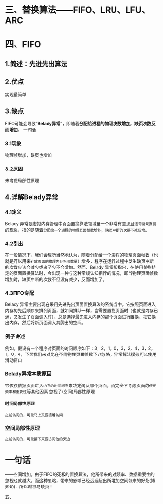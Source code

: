 
# 三、替换算法——FIFO、LRU、LFU、ARC

# 四、FIFO
## 1.简述：先进先出算法
## 2.优点
 实现最简单

## 3.缺点
 FIFO可能会导致“**Belady异常**”，即随着**分配给进程的物理块数增加，缺页次数反而增加**。
 一句话
### 3.1现象
   物理帧增加，缺页也增加
### 3.2原因
   未考虑局部性原理

## 4.详解Belady异常
### 4.1定义
   Belady 异常是虚拟内存管理中页面置换算法领域里一个非常有意思且`违背常规直觉`的现象，指的是随着`分配给一个进程的物理页面帧数增多`，`缺页中断的次数不减反增`。
### 4.2引出
   在一般情况下，我们会理所当然地认为，随着分配给一个进程的物理页面帧数（也就是可以用来`存放页面的物理内存空间数量`）增多，程序在运行过程中发生缺页中断的次数应该会减少或者至少不会增加。然而，Belady 异常却指出，在使用某些特定的页面置换算法时，会出现一种与这种常规认知相悖的情况，即当物理页面帧数增加时，缺页中断的次数不但没有减少，反而增加了。

### 4.3FIFO专配
   
   Belady 异常主要出现在采用先进先出页面置换算法的系统当中。它按照页面进入内存的先后顺序来排列页面，就如同排队一样，当需要置换页面时（也就是内存已满，又发生了页面调入时），总是选择最先进入内存的那个页面进行置换，把它换出内存，然后将新页面调入其腾出的空间。
### 例子讲述
   例如，假设有一个程序对页面的访问顺序如下：3，2，1，0，3，2，4，3，2，1，0，4，下面我们来对比在不同物理页面帧数下
   //忽略，异常算法模拟可以使用滑动窗口

### Belady异常本质原因
   它仅仅依据页面进入`内存的时间顺序`来决定淘汰哪个页面，而完全不考虑页面的`使用频率和重要性`等其他因素
   忽视了(空间)局部性原理

#### 时间局部性原理
    之前访问的，可能马上又要接着访问
### 空间局部性原理
    之前访问的，可能接下来要访问他的旁边

# 一句话
——空间增加，由于FIFO的死板的置换算法，他所带来的对频率、数据重要性的忽视也就越大，而这种忽略，带来的影响已经远远超出所增加空间带来的好处(博弈论)，所以越容易缺页！

五、